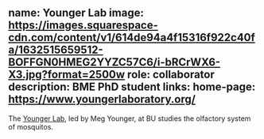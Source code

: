 name: Younger Lab
image: https://images.squarespace-cdn.com/content/v1/614de94a4f15316f922c40fa/1632515659512-BOFFGN0HMEG2YYZC57C6/i-bRCrWX6-X3.jpg?format=2500w
role: collaborator
description: BME PhD student
links:
  home-page: https://www.youngerlaboratory.org/
---

The <a href="https://www.youngerlaboratory.org/">Younger Lab</a>, led by Meg Younger, at BU studies the olfactory system of mosquitos.